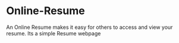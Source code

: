 # Online-Resume
An Online Resume makes it easy for others to access and view your resume.
Its a simple Resume webpage
